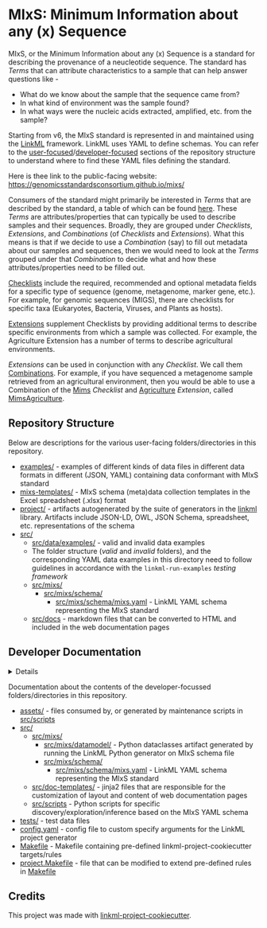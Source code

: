 # MIxS: Minimum Information about any (x) Sequence

MIxS, or the Minimum Information about any (x) Sequence is a standard for describing the provenance of a neucleotide sequence. The standard has *Terms* that can attribute characteristics to a sample that can help answer questions like -
* What do we know about the sample that the sequence came from?
* In what kind of environment was the sample found?
* In what ways were the nucleic acids extracted, amplified, etc. from the sample?

Starting from v6, the MIxS standard is represented in and maintained using the [LinkML](https://linkml.io/linkml/) framework. LinkML uses YAML to define schemas. You can refer to the [user-focused](#repository-structure)/[developer-focused](#developer-documentation) sections of the repository structure to understand where to find these YAML files defining the standard.

Here is thee link to the public-facing website: https://genomicsstandardsconsortium.github.io/mixs/

Consumers of the standard might primarily be interested in *Terms* that are described by the standard, a table of which can be found [here](https://genomicsstandardsconsortium.github.io/mixs/term_list/). These *Terms* are attributes/properties that can typically be used to describe samples and their sequences. Broadly, they are grouped under *Checklists*, *Extensions*, and *Combinations* (of *Checklists* and *Extensions*). What this means is that if we decide to use a *Combination* (say) to fill out metadata about our samples and sequences, then we would need to look at the *Terms* grouped under that *Combination* to decide what and how these attributes/properties need to be filled out.

[Checklists](https://genomicsstandardsconsortium.github.io/mixs/#checklists) include the required, recommended and optional metadata fields for a specific type of sequence (genome, metagenome, marker gene, etc.). For example, for genomic sequences (MIGS), there are checklists for specific taxa (Eukaryotes, Bacteria, Viruses, and Plants as hosts).

[Extensions](https://genomicsstandardsconsortium.github.io/mixs/#extensions) supplement Checklists by providing additional terms to describe specific environments from which a sample was collected. For example, the Agriculture Extension has a number of terms to describe agricultural environments.

*Extensions* can be used in conjunction with any *Checklist*. We call them [Combinations](https://genomicsstandardsconsortium.github.io/mixs/combinations/). For example, if you have sequenced a metagenome sample retrieved from an agricultural environment, then you would be able to use a Combination of the [Mims](https://genomicsstandardsconsortium.github.io/mixs/0010007/) *Checklist* and [Agriculture](https://genomicsstandardsconsortium.github.io/mixs/0016018/) *Extension*, called [MimsAgriculture](https://genomicsstandardsconsortium.github.io/mixs/0010003_0016018/).

## Repository Structure

Below are descriptions for the various user-facing folders/directories in this repository.

* [examples/](examples/) - examples of different kinds of data files in different data formats in different (JSON, YAML) containing data conformant with MIxS standard
* [mixs-templates/](mixs-templates/) -  MIxS schema (meta)data collection templates in the Excel spreadsheet (.xlsx) format
* [project/](project/) - artifacts autogenerated by the suite of generators in the [linkml](https://github.com/linkml/linkml) library. Artifacts include JSON-LD, OWL, JSON Schema, spreadsheet, etc. representations of the schema
* [src/](src/)
  * [src/data/examples/](src/data/examples/) - valid and invalid data examples 
  * The folder structure (*valid* and *invalid* folders), and the corresponding YAML data examples in this directory need to follow guidelines in accordance with the `linkml-run-examples` *testing framework*
  * [src/mixs/](src/mixs/)
    * [src/mixs/schema/](src/mixs/schema/)
      * [src/mixs/schema/mixs.yaml](src/mixs/schema/mixs.yaml) - LinkML YAML schema representing the MIxS standard
  * [src/docs](src/docs) - markdown files that can be converted to HTML and included in the web documentation pages

## Developer Documentation

<details>
Use the `make` command to generate project artefacts:

* `make all`: make everything
* `make deploy`: deploys site
</details>

Documentation about the contents of the developer-focussed folders/directories in this repository.

* [assets/](assets/) - files consumed by, or generated by maintenance scripts in [src/scripts](src/scripts/)
* [src/](src/)
  * [src/mixs/](src/mixs/)
    * [src/mixs/datamodel/](src/mixs/datamodel/) - Python dataclasses artifact generated by running the LinkML Python generator on MIxS schema file
    * [src/mixs/schema/](src/mixs/schema/)
      * [src/mixs/schema/mixs.yaml](src/mixs/schema/mixs.yaml) - LinkML YAML schema representing the MIxS standard
  * [src/doc-templates/](src/doc-templates/) - jinja2 files that are responsible for the customization of layout and content of web documentation pages
  * [src/scripts](src/scripts) - Python scripts for specific discovery/exploration/inference based on the MIxS YAML schema
* [tests/](tests/) - test data files
* [config.yaml](config.yaml) - config file to custom specify arguments for the LinkML project generator
* [Makefile](Makefile) - Makefile containing pre-defined linkml-project-cookiecutter targets/rules
* [project.Makefile](project.Makefile) - file that can be modified to extend pre-defined rules in [Makefile](Makefile)

## Credits

This project was made with
[linkml-project-cookiecutter](https://github.com/linkml/linkml-project-cookiecutter).

